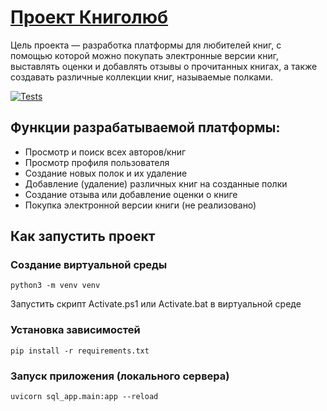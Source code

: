 # [Проект Книголюб](https://books-lover.herokuapp.com/)
Цель проекта — разработка платформы для любителей книг, с помощью которой можно покупать электронные версии книг, выставлять оценки и добавлять отзывы о прочитанных книгах, а также создавать различные коллекции книг, называемые полками.

[![Tests](https://github.com/MihKon/library_project/actions/workflows/tests.yml/badge.svg)](https://github.com/MihKon/library_project/actions/workflows/tests.yml)
## Функции разрабатываемой платформы:
- Просмотр и поиск всех авторов/книг
- Просмотр профиля пользователя
- Создание новых полок и их удаление
- Добавление (удаление) различных книг на созданные полки
- Создание отзыва или добавление оценки о книге
- Покупка электронной версии книги (не реализовано)

## Как запустить проект
### Создание виртуальной среды
    python3 -m venv venv
Запустить скрипт Activate.ps1 или Activate.bat в виртуальной среде
### Установка зависимостей
    pip install -r requirements.txt
### Запуск приложения (локального сервера)
    uvicorn sql_app.main:app --reload
